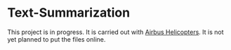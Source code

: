# Text-Summarization

This project is in progress. It is carried out with [Airbus Helicopters](https://www.airbus.com/helicopters.html). 
It is not yet planned to put the files online.
